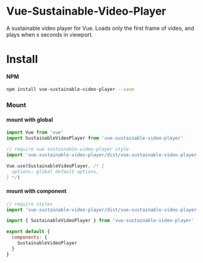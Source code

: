 # Vue-Sustainable-Video-Player

A sustainable video player for Vue. Loads only the first frame of video, and plays when x seconds in viewport.

# Install

#### NPM
``` bash
npm install vue-sustainable-video-player --save
```

### Mount

#### mount with global

``` javascript
import Vue from 'vue'
import SustainableVideoPlayer from 'vue-sustainable-video-player'

// require vue-sustainable-video-player style
import 'vue-sustainable-video-player/dist/vue-sustainable-video-player.css'

Vue.use(SustainableVideoPlayer, /* {
  options: global default options,
} */)
```

#### mount with component

```javascript
// require styles
import 'vue-sustainable-video-player/dist/vue-sustainable-video-player.css'

import { SustainableVideoPlayer } from 'vue-sustainable-video-player'

export default {
  components: {
    SustainableVideoPlayer
  }
}
```
